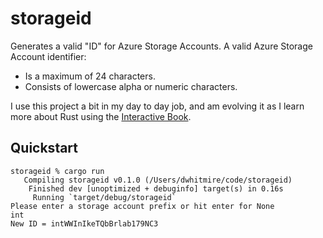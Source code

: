 # storageid

Generates a valid "ID" for Azure Storage Accounts. A valid Azure Storage Account identifier:

* Is a maximum of 24 characters.
* Consists of lowercase alpha or numeric characters.

I use this project a bit in my day to day job, and am evolving it as I learn more about Rust using the 
[Interactive Book](https://rust-book.cs.brown.edu/).

## Quickstart

```shell
storageid % cargo run
   Compiling storageid v0.1.0 (/Users/dwhitmire/code/storageid)
    Finished dev [unoptimized + debuginfo] target(s) in 0.16s
     Running `target/debug/storageid`
Please enter a storage account prefix or hit enter for None
int
New ID = intWWInIkeTQbBrlab179NC3
```